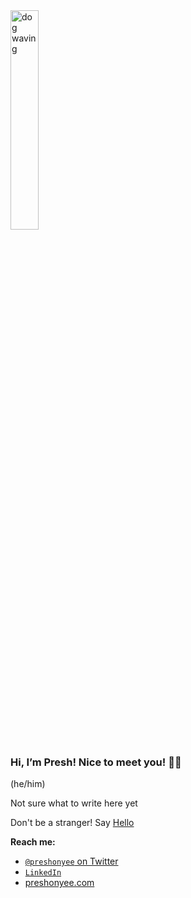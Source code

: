 <img width="30%" src="https://media.giphy.com/media/Wj7lNjMNDxSmc/giphy.gif" alt="dog waving" />

### Hi, I’m Presh! Nice to meet you! 👋🏾
(he/him)

Not sure what to write here yet

Don't be a stranger! Say [Hello](https://mobile.twitter.com/preshonyee)

**Reach me:**
- [`@preshonyee` on Twitter](https://twitter.com/preshonyee)
- [`LinkedIn`](https://www.linkedin.com/in/preshonyee/)
- [preshonyee.com](https://preshonyee.com/)
